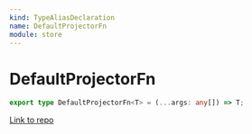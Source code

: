 ```yaml
---
kind: TypeAliasDeclaration
name: DefaultProjectorFn
module: store
---
```


# DefaultProjectorFn

```ts
export type DefaultProjectorFn<T> = (...args: any[]) => T;
```

[Link to repo](https://github.com/ngrx/platform/blob/master/modules/store/src/selector.ts#L18-L18)
